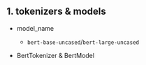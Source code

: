 
## 1. tokenizers & models

- model_name
    - `bert-base-uncased`/`bert-large-uncased`
 
- BertTokenizer & BertModel

